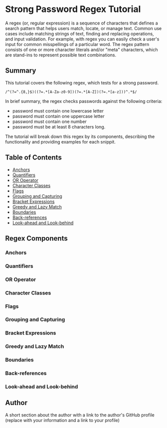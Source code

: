 # Strong Password Regex Tutorial

A regex (or, regular expression) is a sequence of characters that defines a search pattern that helps users match, locate, or manage text. Common use cases include matching strings of text, finding and replacing operations, and input validation. For example, with regex you can easily check a user's input for common misspellings of a particular word. The regex pattern consists of one or more character literals and/or "meta" characters, which are stand-ins to represent possible text combinations.

## Summary
This tutorial covers the following regex, which tests for a strong password.
```
/^(?=^.{8,}$)((?=.*[A-Za-z0-9])(?=.*[A-Z])(?=.*[a-z]))^.*$/
```
 In brief summary, the regex checks passwords against the following criteria: 
 - password must contain one lowercase letter
 - password must contain one uppercase letter
 - password must contain one number
 - password must be at least 8 characters long.

The tutorial will break down this regex by its components, describing the functionality and providing examples for each snippit.
## Table of Contents

- [Anchors](#anchors)
- [Quantifiers](#quantifiers)
- [OR Operator](#or-operator)
- [Character Classes](#character-classes)
- [Flags](#flags)
- [Grouping and Capturing](#grouping-and-capturing)
- [Bracket Expressions](#bracket-expressions)
- [Greedy and Lazy Match](#greedy-and-lazy-match)
- [Boundaries](#boundaries)
- [Back-references](#back-references)
- [Look-ahead and Look-behind](#look-ahead-and-look-behind)

## Regex Components

### Anchors

### Quantifiers

### OR Operator

### Character Classes

### Flags

### Grouping and Capturing

### Bracket Expressions

### Greedy and Lazy Match

### Boundaries

### Back-references

### Look-ahead and Look-behind

## Author

A short section about the author with a link to the author's GitHub profile (replace with your information and a link to your profile)
